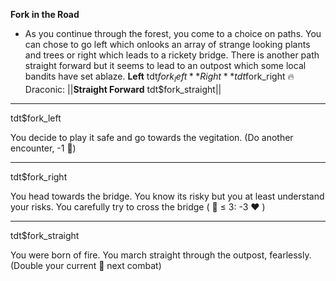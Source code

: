 **__Fork in the Road__**
- As you continue through the forest, you come to a choice on paths. You can chose to go left which onlooks an array of strange looking plants and trees or right which leads to a rickety bridge. There is another path straight forward but it seems to lead to an outpost which some local bandits have set ablaze.
**Left** tdt$fork_left
**Right** tdt$fork_right
:fire: Draconic: ||**Straight Forward** tdt$fork_straight||

-------------
tdt$fork_left

You decide to play it safe and go towards the vegitation. (Do another encounter, -1 🔷)

-------------
tdt$fork_right

You head towards the bridge. You know its risky but you at least understand your risks. You carefully try to cross the bridge ( 🎲 ≤ 3: -3 ❤️ )

-------------
tdt$fork_straight

You were born of fire. You march straight through the outpost, fearlessly. (Double your current 🔷 next combat)
